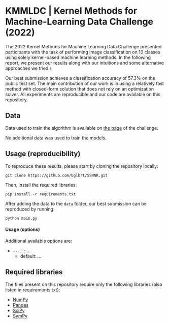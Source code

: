 # KMMLDC | Kernel Methods for Machine-Learning Data Challenge (2022)

The 2022 Kernel Methods for Machine Learning Data Challenge presented participants with the task of performing image classification on 10 classes using solely kernel-based machine learning methods. In the following report, we present our results along with our intuitions and some alternative approaches we tried.\\

Our best submission achieves a classification accuracy of $57.3\%$ on the public test set. The main contribution of our work is in using a relatively fast method with closed-form solution that does not rely on an optimization solver. All experiments are reproducible and our code are available on this repository.

## Data

Data used to train the algorithm is available on [the page](https://www.kaggle.com/competitions/mva-mash-kernel-methods-2021-2022/data) of the challenge.

No additional data was used to train the models.

## Usage (reproducibility)

To reproduce these results, please start by cloning the repository locally:

```
git clone https://github.com/bglbrt/SSMNR.git
```

Then, install the required libraries:

```
pip install -r requirements.txt
```

After adding the data to the `data` folder, our best submission can be reproduced by running:

```
python main.py
```

#### Usage (options)

Additional available options are:

* `--...`:
  ...
  - default: *...*

## Required libraries

The files present on this repository require only the following libraries (also listed in requirements.txt):
 - [NumPy](https://numpy.org)
 - [Pandas](https://pandas.pydata.org)
 - [SciPy](https://scipy.org)
 - [SymPy](https://www.sympy.org/en/index.html)
